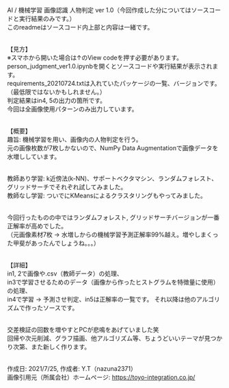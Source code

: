 ﻿AI / 機械学習 画像認識 人物判定 ver 1.0（今回作成した分についてはソースコードと実行結果のみです。）<br>
このreadmeはソースコード内上部と内容は一緒です。<br><br>

【見方】<br>
※スマホから開いた場合は↑のView codeを押す必要があります。<br>
person_judgment_ver1.0.ipynbを開くとソースコードや実行結果が表示されます。<br>
requirements_20210724.txtは入れていたパッケージの一覧、バージョンです。（最低限ではないかもしれません。）<br>
判定結果はin4, 5の出力の箇所です。<br>
今回は全画像使用パターンのみ出力しています。<br><br>

【概要】<br>
趣旨: 機械学習を用い、画像内の人物判定を行う。<br>
元の画像枚数が7枚しかないので、NumPy Data Augmentationで画像データを水増ししています。<br><br>

教師あり学習: k近傍法(k-NN)、サポートベクタマシン、ランダムフォレスト、グリッドサーチでそれぞれ試してみました。<br>
教師なし学習: ついでにKMeansによるクラスタリングもやってみました。<br><br>

今回行ったものの中ではランダムフォレスト, グリッドサーチバージョンが一番正解率が高めでした。<br>
（元画像素材7枚 → 水増しからの機械学習予測正解率99%越え。増やしまくった甲斐があったんでしょうね。。。）<br><br>

【詳細】<br>
in1, 2で画像や.csv（教師データ）の処理、<br>
in3で学習させるためのデータ（画像から作ったヒストグラムを特徴量に使用）の処理、<br>
in4で学習 → 予測させ判定、in5は正解率の一覧です。
それ以降は他のアルゴリズムで作ったソースです。<br><br>

交差検証の回数を増やすとPCが悲鳴をあげていました笑<br>
回帰や次元削減、グラフ描画、他アルゴリズム等、ちょうどいいテーマが見つかり次第、また新しく作ります。<br><br>

作成日: 2021/7/25, 作成者: Y.T（nazuna2371）<br>
画像引用元（所属会社）ホームページ: https://toyo-integration.co.jp/